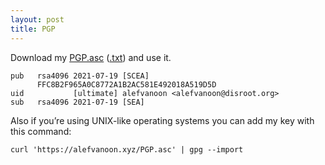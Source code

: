 ```yaml
---
layout: post
title: PGP
---
```

Download my [PGP.asc](https://alefvanoon.xyz/PGP.asc) ([.txt](https://alefvanoon.xyz/PGP.txt))
and use it.
```
pub   rsa4096 2021-07-19 [SCEA]
      FFC8B2F965A0C8772A1B2AC581E492018A519D5D
uid           [ultimate] alefvanoon <alefvanoon@disroot.org>
sub   rsa4096 2021-07-19 [SEA]
```
Also if you’re using UNIX-like operating systems you can add my key with this command:
```
curl 'https://alefvanoon.xyz/PGP.asc' | gpg --import
```
